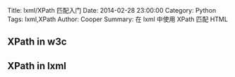 Title: lxml/XPath 匹配入门
Date: 2014-02-28 23:00:00
Category: Python
Tags: lxml,XPath
Author: Cooper
Summary: 在 lxml 中使用 XPath 匹配 HTML

## XPath in w3c

## XPath in lxml
